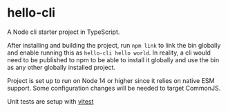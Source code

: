 # hello-cli

A Node cli starter project in TypeScript.

After installing and building the project, run `npm link` to link the bin globally and enable running this as `hello-cli hello world`. In reality, a cli would need to be published to npm to be able to install it globally and use the bin as any other globally installed project.

Project is set up to run on Node 14 or higher since it relies on native ESM support. Some configuration changes will be needed to target CommonJS.

Unit tests are setup with [vitest](https://vitest.dev/)
